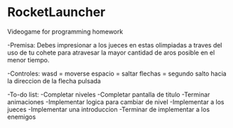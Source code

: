 # RocketLauncher
Videogame for programming homework

-Premisa: Debes impresionar a los jueces en estas olimpiadas a traves del uso de tu cohete para atravesar la mayor cantidad de aros posible en el menor tiempo.

-Controles: wasd = moverse
	    espacio = saltar
	    flechas = segundo salto hacia la direccion de la flecha pulsada

-To-do list:
	-Completar niveles
	-Completar pantalla de titulo
	-Terminar animaciones
	-Implementar logica para cambiar de nivel
	-Implementar a los jueces
	-Implementar una introduccion
	-Terminar de implementar a los enemigos